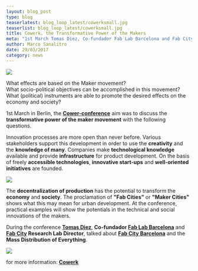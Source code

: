 ```yaml
---
layout: blog_post
type: blog
teaserlatest: blog_loop_latest/cowerksmall.jpg
teaserlist: blog_loop_latest/cowerksmall.jpg
title: Cowerk, the Transformative Power of the Makers
meta: "1st March Tomas Diez, Co-fundador Fab Lab Barcelona and Fab City Research Lab Director, participated at the conference: The Transformative Power of the Makers. How can be Revolutionized the production of goods? He talked about Fab City and the Mass Distribution."
author: Marco Sanalitro
date: 29/03/2017 
category: news
---
```


<img src= "http://www.fablabbcn.org/img/blog/blog_loop_latest/cowerk/cowerk3.jpg" align="middle"> 
<br>

What effects are based on the Maker movement?<br>
What socio-political objectives can be accomplished in this movement?<br>
What (political) instruments are able to promote the desired effects on the economy and society?<br>

1st March in Berlin, the <strong><a href="http://www.cowerk.org/veranstaltungen/die-transformative-kraft-der-maker.html">Cower-conference</a></strong> aim was to discuss the <strong>transformative power of the maker movement</strong> with the following questions.

Innovation processes are more open than never before. Various stakeholders support this development in order to use the <strong>creativity</strong> and the <strong>knowledge of many</strong>. Companies make <strong>technological knowledge</strong> available and provide <strong>infrastructure</strong> for product development. On the basis of freely <strong>accessible technologies</strong>, <strong>innovative start-ups</strong> and <strong>well-oriented initiatives</strong> are founded.

<img src= "http://www.fablabbcn.org/img/blog/blog_loop_latest/cowerk/cowerk2.jpg" align="middle"> 
<br>

The <strong>decentralization of production</strong> has the potential to transform the <strong>economy</strong> and <strong>society</strong>. The proclamation of <strong>"Fab Cities"</strong> or <strong>"Maker Cities"</strong> shows what this may mean for urban development. At the conference, practical examples will show the potentials in the technical and social innovations of the makers.

During the conference <strong><a href="https://iaac.net/people/tomas-diez/">Tomas Diez</a></strong>, <strong>Co-fundador <a href="https://fablabbcn.org/index.html">Fab Lab Barcelona</a></strong> and <strong><a href="http://fab.city/">Fab City</a> Research Lab Director</strong>, talked about <strong><a href="http://fab.city/">Fab City Barcelona</a></strong> and the <strong>Mass Distribution of Everything</strong>.<br>

<img src= "http://www.fablabbcn.org/img/blog/blog_loop_latest/cowerk/cowerk1.jpg" align="middle"> 
<br>

for more information: <strong><a href="http://www.cowerk.org/veranstaltungen/die-transformative-kraft-der-maker.html">Cowerk</a></strong>




